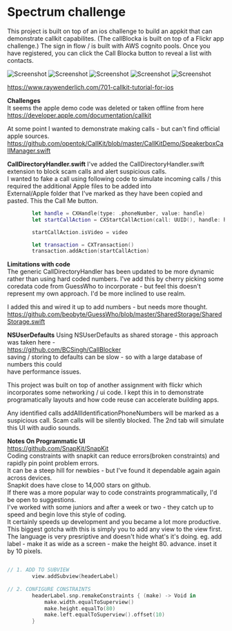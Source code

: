 # Spectrum challenge




This project is built on top of an ios challenge to build an appkit that can demonstrate callkit capabilites.
(The callBlocka is built on top of a Flickr app challenge.)
The sign in flow / is built with AWS cognito pools. 
Once you have registered, you can click the Call Blocka button to reveal a list with contacts.


![Screenshot](Images/hero1.png)
![Screenshot](Images/hero2.png)
![Screenshot](Images/hero3.png)
![Screenshot](Images/hero4.png)
![Screenshot](Images/Hero.png)


https://www.raywenderlich.com/701-callkit-tutorial-for-ios            

      
**Challenges**      
It seems the apple demo code was deleted or taken offline from here
https://developer.apple.com/documentation/callkit      
      
At some point I wanted to demonstrate making calls - but can't find official apple sources.    
https://github.com/opentok/CallKit/blob/master/CallKitDemo/SpeakerboxCallManager.swift      
      
**CallDirectoryHandler.swift**
I've added the CallDirectoryHandler.swift extension to block scam calls and alert suspicious calls.      
I wanted to fake a call using following code to simulate incoming calls / this required the additional Apple files to be added into       
External/Apple folder that I've marked as they have been copied and pasted. 
This the Call Me button. 
      
````swift
        let handle = CXHandle(type: .phoneNumber, value: handle)
        let startCallAction = CXStartCallAction(call: UUID(), handle: handle)

        startCallAction.isVideo = video

        let transaction = CXTransaction()
        transaction.addAction(startCallAction)
````

      
**Limitations with code**      
The generic CallDirectoryHandler has been updated to be more dynamic rather than using hard coded numbers.
I've add this by cherry picking some coredata code from GuessWho to incorporate - 
but feel this doesn't represent my own approach. I'd be more inclined to use realm.

I added this and wired it up to add numbers - but needs more thought.
https://github.com/beobyte/GuessWho/blob/master/SharedStorage/SharedStorage.swift      



**NSUserDefaults**
Using NSUserDefaults as shared storage - this approach was taken here -      
https://github.com/BCSingh/CallBlocker     
saving / storing to defaults can be slow - so with a large database of numbers this could      
have performance issues.      


This project was built on top of another assignment with flickr which incorporates some networking / ui code.
I kept this in to demonstrate programatically layouts and how code reuse can accelerate building apps.



Any identified calls addAllIdentificationPhoneNumbers will be marked as a suspicious call.
Scam calls will be silently blocked. The 2nd tab will simulate this UI with audio sounds.

**Notes On Programmatic UI**       
https://github.com/SnapKit/SnapKit       
Coding constraints with snapkit can reduce errors(broken constraints) and rapidly pin point problem errors.        
It can be a steep hill for newbies - but I've found it dependable again again across devices.        
Snapkit does have close to 14,000 stars on github.       
If there was a more popular way to code constraints programmatically, I'd be open to suggestions.       
I've worked with some juniors and after a week or two - they catch up to speed and begin love this style of coding.        
It certainly speeds up development and you became a lot more productive.      
This biggest gotcha with this is simply you to add any view to the view first. 
The language is very presriptive and doesn't hide what's it's doing. 
eg. add label - make it as wide as a screen - make the height 80.
advance. inset it by 10 pixels. 

````swift

// 1. ADD TO SUBVIEW
        view.addSubview(headerLabel)
        
// 2. CONFIGURE CONSTRAINTS
        headerLabel.snp.remakeConstraints { (make) -> Void in
            make.width.equalToSuperview()
            make.height.equalTo(80)
            make.left.equalToSuperview().offset(10)
        }
````

